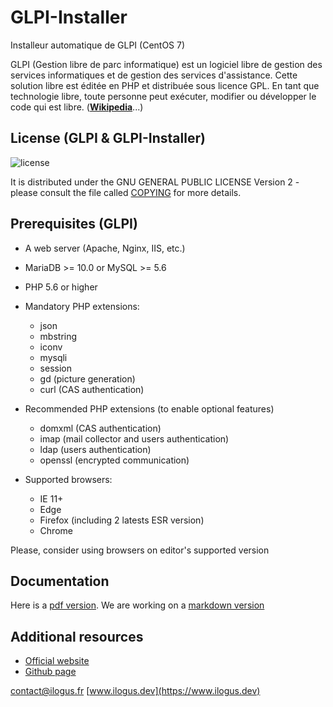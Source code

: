 # GLPI-Installer
Installeur automatique de GLPI (CentOS 7)

GLPI (Gestion libre de parc informatique) est un logiciel libre de gestion des services informatiques et de gestion des services d'assistance. Cette solution libre est éditée en PHP et distribuée sous licence GPL. En tant que technologie libre, toute personne peut exécuter, modifier ou développer le code qui est libre. (**[Wikipedia](https://fr.wikipedia.org/wiki/Gestion_libre_de_parc_informatique)**...)

## License (GLPI & GLPI-Installer)

![license](https://img.shields.io/github/license/glpi-project/glpi.svg)

It is distributed under the GNU GENERAL PUBLIC LICENSE Version 2 - please consult the file called [COPYING](https://raw.githubusercontent.com/glpi-project/glpi/master/COPYING.txt) for more details.

## Prerequisites (GLPI)

* A web server (Apache, Nginx, IIS, etc.)
* MariaDB >= 10.0 or MySQL >= 5.6
* PHP 5.6 or higher
* Mandatory PHP extensions:
    - json
    - mbstring
    - iconv
    - mysqli
    - session
    - gd (picture generation)
    - curl (CAS authentication)

* Recommended PHP extensions (to enable optional features)
    - domxml (CAS authentication)
    - imap (mail collector and users authentication)
    - ldap (users authentication)
    - openssl (encrypted communication)

 * Supported browsers:
    - IE 11+
    - Edge
    - Firefox (including 2 latests ESR version)
    - Chrome

Please, consider using browsers on editor's supported version

## Documentation

Here is a [pdf version](https://forge.glpi-project.org/attachments/download/1901/glpidoc-0.85-en-partial.pdf).
We are working on a [markdown version](https://github.com/glpi-project/doc)


## Additional resources

* [Official website](https://glpi-project.org)
* [Github page ](https://github.com/glpi-project/)



contact@ilogus.fr
[www.ilogus.dev](https://www.ilogus.dev)
